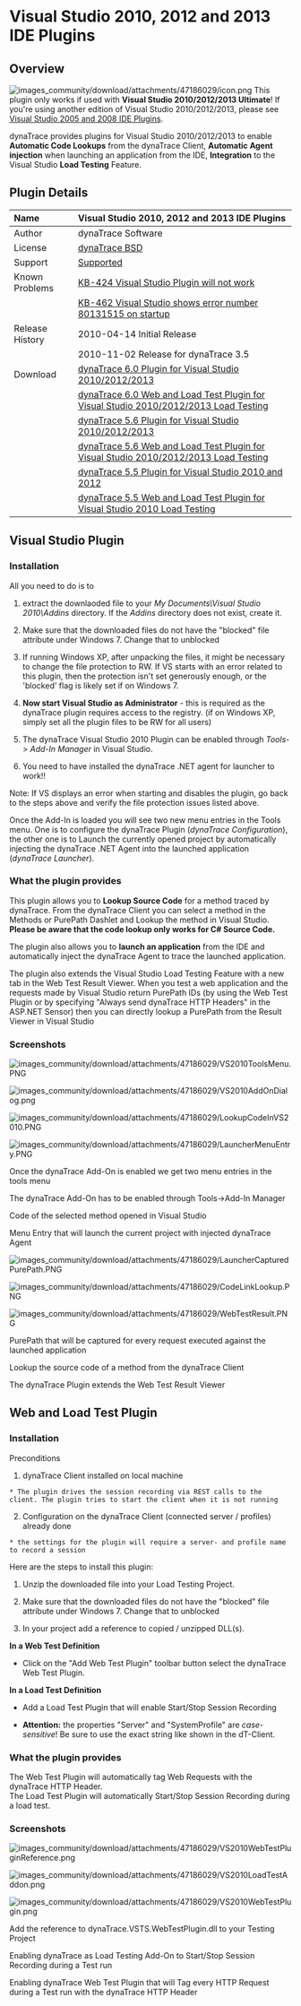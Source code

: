 # Visual Studio 2010, 2012 and 2013 IDE Plugins

## Overview

![images_community/download/attachments/47186029/icon.png](images_community/download/attachments/47186029/icon.png)
This plugin only works if used with **Visual Studio 2010/2012/2013 Ultimate**! If you're using another edition of Visual Studio 2010/2012/2013, please see [Visual Studio 2005 and 2008 IDE
Plugins](https://github.com/dynaTrace/Dynatrace-Visual-Studio-2005-and-2008-IDE-Plugins).

dynaTrace provides plugins for Visual Studio 2010/2012/2013 to enable **Automatic Code Lookups** from the dynaTrace Client, **Automatic Agent injection** when launching an application from the IDE,
**Integration** to the Visual Studio **Load Testing** Feature.

## Plugin Details

| Name | Visual Studio 2010, 2012 and 2013 IDE Plugins
| :--- | :---
| Author |dynaTrace Software
| License | [dynaTrace BSD](dynaTraceBSD.txt)
| Support | [Supported](https://community.compuwareapm.com/community/display/DL/Support+Levels)
| Known Problems | [KB-424 Visual Studio Plugin will not work](https://community.compuwareapm.com/community/display/KB/KB-424+Visual+Studio+Plugin+will+not+work)  
| | [KB-462 Visual Studio shows error number 80131515 on startup](https://community.dynatrace.com/community/display/KB/KB-462+Visual+Studio+shows+error+number+80131515+on+startup+when+Add-in+is+activated)
| Release History | 2010-04-14 Initial Release
| | 2010-11-02 Release for dynaTrace 3.5
| Download | [dynaTrace 6.0 Plugin for Visual Studio 2010/2012/2013](CodeLinkVS2010.dt60.zip)
| |  [dynaTrace 6.0 Web and Load Test Plugin for Visual Studio 2010/2012/2013 Load Testing](dynatrace-vsts.plugin.2010-6.0.0.6733.zip)
| | [dynaTrace 5.6 Plugin for Visual Studio 2010/2012/2013](CodeLinkVS2010.dt56.zip)
| | [dynaTrace 5.6 Web and Load Test Plugin for Visual Studio 2010/2012/2013 Load Testing](dynatrace-vsts.plugin.2010-5.6.0.5713.zip)
| | [dynaTrace 5.5 Plugin for Visual Studio 2010 and 2012](CodeLinkVS2010.dt55.zip)
| | [dynaTrace 5.5 Web and Load Test Plugin for Visual Studio 2010 Load Testing](dynatrace-vsts.plugin.2010-5.5.0.5226.zip)

## Visual Studio Plugin

### Installation

All you need to do is to

  1. extract the downlaoded file to your _My Documents\Visual Studio 2010\Addins_ directory. If the _Addins_ directory does not exist, create it. 

  2. Make sure that the downloaded files do not have the "blocked" file attribute under Windows 7. Change that to unblocked 

  3. If running Windows XP, after unpacking the files, it might be necessary to change the file protection to RW. If VS starts with an error related to this plugin, then the protection isn't set generously enough, or the 'blocked' flag is likely set if on Windows 7. 

  4. **Now start Visual Studio as Administrator** \- this is required as the dynaTrace plugin requires access to the registry. (if on Windows XP, simply set all the plugin files to be RW for all users) 

  5. The dynaTrace Visual Studio 2010 Plugin can be enabled through _Tools_-> _Add-In Manager_ in Visual Studio. 

  6. You need to have installed the dynaTrace .NET agent for launcher to work!! 

Note: If VS displays an error when starting and disables the plugin, go back to the steps above and verify the file protection issues listed above.

Once the Add-In is loaded you will see two new menu entries in the Tools menu. One is to configure the dynaTrace Plugin (_dynaTrace Configuration_), the other one is to Launch the currently opened
project by automatically injecting the dynaTrace .NET Agent into the launched application (_dynaTrace Launcher_).

### What the plugin provides

This plugin allows you to **Lookup Source Code** for a method traced by dynaTrace. From the dynaTrace Client you can select a method in the Methods or PurePath Dashlet and Lookup the method in Visual
Studio. **Please be aware that the code lookup only works for C# Source Code.**

The plugin also allows you to **launch an application** from the IDE and automatically inject the dynaTrace Agent to trace the launched application.

The plugin also extends the Visual Studio Load Testing Feature with a new tab in the Web Test Result Viewer. When you test a web application and the requests made by Visual Studio return PurePath IDs
(by using the Web Test Plugin or by specifying "Always send dynaTrace HTTP Headers" in the ASP.NET Sensor) then you can directly lookup a PurePath from the Result Viewer in Visual Studio

### Screenshots

![images_community/download/attachments/47186029/VS2010ToolsMenu.PNG](images_community/download/attachments/47186029/VS2010ToolsMenu.PNG)

![images_community/download/attachments/47186029/VS2010AddOnDialog.png](images_community/download/attachments/47186029/VS2010AddOnDialog.png)

![images_community/download/attachments/47186029/LookupCodeInVS2010.PNG](images_community/download/attachments/47186029/LookupCodeInVS2010.PNG)

![images_community/download/attachments/47186029/LauncherMenuEntry.PNG](images_community/download/attachments/47186029/LauncherMenuEntry.PNG)

Once the dynaTrace Add-On is enabled we get two menu entries in the tools menu

The dynaTrace Add-On has to be enabled through Tools->Add-In Manager

Code of the selected method opened in Visual Studio

Menu Entry that will launch the current project with injected dynaTrace Agent

![images_community/download/attachments/47186029/LauncherCapturedPurePath.PNG](images_community/download/attachments/47186029/LauncherCapturedPurePath.PNG)

![images_community/download/attachments/47186029/CodeLinkLookup.PNG](images_community/download/attachments/47186029/CodeLinkLookup.PNG)

![images_community/download/attachments/47186029/WebTestResult.PNG](images_community/download/attachments/47186029/WebTestResult.PNG)

PurePath that will be captured for every request executed against the launched application

Lookup the source code of a method from the dynaTrace Client

The dynaTrace Plugin extends the Web Test Result Viewer

## Web and Load Test Plugin

### Installation

Preconditions

  1. dynaTrace Client installed on local machine 

    * The plugin drives the session recording via REST calls to the client. The plugin tries to start the client when it is not running 

  2. Configuration on the dynaTrace Client (connected server / profiles) already done 

    * the settings for the plugin will require a server- and profile name to record a session 

Here are the steps to install this plugin:

  1. Unzip the downloaded file into your Load Testing Project. 

  2. Make sure that the downloaded files do not have the "blocked" file attribute under Windows 7. Change that to unblocked 

  3. In your project add a reference to copied / unzipped DLL(s). 

**In a Web Test Definition**

  * Click on the "Add Web Test Plugin" toolbar button select the dynaTrace Web Test Plugin. 

**In a Load Test Definition**

  * Add a Load Test Plugin that will enable Start/Stop Session Recording 

  * **Attention:** the properties "Server" and "SystemProfile" are _case-sensitive_! Be sure to use the exact string like shown in the dT-Client. 

### What the plugin provides

The Web Test Plugin will automatically tag Web Requests with the dynaTrace HTTP Header.  
The Load Test Plugin will automatically Start/Stop Session Recording during a load test.

### Screenshots

![images_community/download/attachments/47186029/VS2010WebTestPluginReference.png](images_community/download/attachments/47186029/VS2010WebTestPluginReference.png)

![images_community/download/attachments/47186029/VS2010LoadTestAddon.png](images_community/download/attachments/47186029/VS2010LoadTestAddon.png)

![images_community/download/attachments/47186029/VS2010WebTestPlugin.png](images_community/download/attachments/47186029/VS2010WebTestPlugin.png)

Add the reference to dynaTrace.VSTS.WebTestPlugin.dll to your Testing Project

Enabling dynaTrace as Load Testing Add-On to Start/Stop Session Recording during a Test run

Enabling dynaTrace Web Test Plugin that will Tag every HTTP Request during a Test run with the dynaTrace HTTP Header


